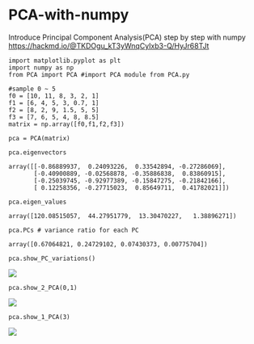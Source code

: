 # PCA-with-numpy
Introduce Principal Component Analysis(PCA) step by step with numpy
https://hackmd.io/@TKDOgu_kT3yWnqCyIxb3-Q/HyJr68TJt


```
import matplotlib.pyplot as plt
import numpy as np
from PCA import PCA #import PCA module from PCA.py
```

```
#sample 0 ~ 5
f0 = [10, 11, 8, 3, 2, 1]
f1 = [6, 4, 5, 3, 0.7, 1]
f2 = [8, 2, 9, 1.5, 5, 5]
f3 = [7, 6, 5, 4, 8, 8.5]
matrix = np.array([f0,f1,f2,f3])

pca = PCA(matrix)
```

```
pca.eigenvectors

array([[-0.86889937,  0.24093226,  0.33542894, -0.27286069],
       [-0.40900889, -0.02568878, -0.35886838,  0.83860915],
       [-0.25039745, -0.92977389, -0.15847275, -0.21842166],
       [ 0.12258356, -0.27715023,  0.85649711,  0.41782021]])
```

```
pca.eigen_values

array([120.08515057,  44.27951779,  13.30470227,   1.38896271])
```

```
pca.PCs # variance ratio for each PC

array([0.67064821, 0.24729102, 0.07430373, 0.00775704])
```

```
pca.show_PC_variations()
```
![](https://i.imgur.com/xLtWCVm.png)


```
pca.show_2_PCA(0,1)
```
![](https://i.imgur.com/wxQs8zo.png)

```
pca.show_1_PCA(3)
```
![](https://i.imgur.com/qDZPl6c.png)

